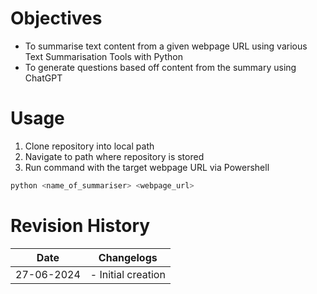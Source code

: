 # Objectives
- To summarise text content from a given webpage URL using various Text Summarisation Tools with Python
- To generate questions based off content from the summary using ChatGPT 

# Usage 
1. Clone repository into local path
2. Navigate to path where repository is stored
3. Run command with the target webpage URL via Powershell 
```powershell
python <name_of_summariser> <webpage_url>
``` 

# Revision History 
| **Date** | **Changelogs** |
| -- | -- |
| 27-06-2024 | - Initial creation |
